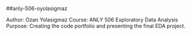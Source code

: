 ##anly-506-oyolasigmaz

Author: Ozan Yolasigmaz
Course: ANLY 506 Exploratory Data Analysis
Purpose: Creating the code portfolio and presenting the final EDA project.